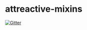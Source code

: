 # attreactive-mixins

[![Gitter](https://badges.gitter.im/Join%20Chat.svg)](https://gitter.im/attreactive/attreactive-mixins?utm_source=badge&utm_medium=badge&utm_campaign=pr-badge&utm_content=badge)